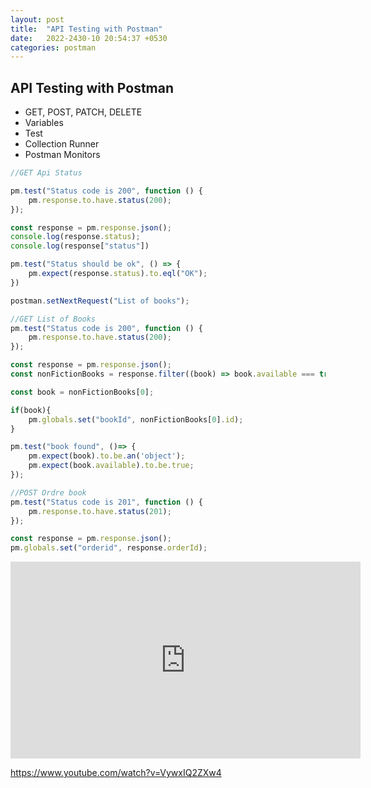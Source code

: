 ```yaml
---
layout: post
title:  "API Testing with Postman"
date:   2022-2430-10 20:54:37 +0530
categories: postman
---
```


## API Testing with Postman

* GET, POST, PATCH, DELETE
* Variables
* Test
* Collection Runner 
* Postman Monitors 

```javascript
//GET Api Status

pm.test("Status code is 200", function () {
    pm.response.to.have.status(200);
});

const response = pm.response.json();
console.log(response.status);
console.log(response["status"])

pm.test("Status should be ok", () => {
    pm.expect(response.status).to.eql("OK");
})

postman.setNextRequest("List of books");

//GET List of Books
pm.test("Status code is 200", function () {
    pm.response.to.have.status(200);
});

const response = pm.response.json();
const nonFictionBooks = response.filter((book) => book.available === true);

const book = nonFictionBooks[0];

if(book){
    pm.globals.set("bookId", nonFictionBooks[0].id);
}

pm.test("book found", ()=> {
    pm.expect(book).to.be.an('object');
    pm.expect(book.available).to.be.true;
});

//POST Ordre book
pm.test("Status code is 201", function () {
    pm.response.to.have.status(201);
});

const response = pm.response.json();
pm.globals.set("orderid", response.orderId);
```

<iframe width="560" height="315" src="https://www.youtube.com/embed/VywxIQ2ZXw4" title="YouTube video player" frameborder="0" allow="accelerometer; autoplay; clipboard-write; encrypted-media; gyroscope; picture-in-picture" allowfullscreen></iframe>

https://www.youtube.com/watch?v=VywxIQ2ZXw4


                                   
                                  
                                  
